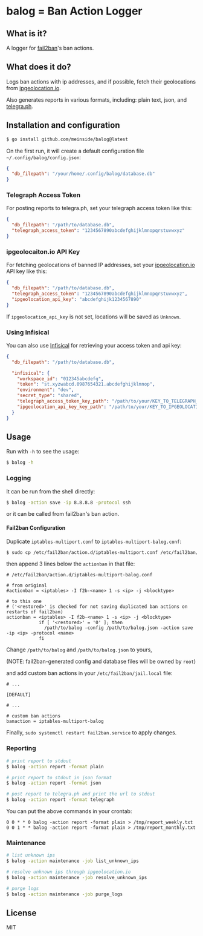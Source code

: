 # balog = Ban Action Logger

## What is it?

A logger for [fail2ban](https://www.fail2ban.org/wiki/index.php/Main_Page)'s ban actions.

## What does it do?

Logs ban actions with ip addresses, and if possible, fetch their geolocations from [ipgeolocation.io](https://ipgeolocation.io/).

Also generates reports in various formats, including: plain text, json, and [telegra.ph](https://telegra.ph/).

## Installation and configuration

```bash
$ go install github.com/meinside/balog@latest

```

On the first run, it will create a default configuration file `~/.config/balog/config.json`:

```json
{
  "db_filepath": "/your/home/.config/balog/database.db"
}
```

### Telegraph Access Token

For posting reports to telegra.ph, set your telegraph access token like this:

```json
{
  "db_filepath": "/path/to/database.db",
  "telegraph_access_token": "1234567890abcdefghijklmnopqrstuvwxyz"
}
```

### ipgeolocaiton.io API Key

For fetching geolocations of banned IP addresses, set your [ipgeolocation.io](https://ipgeolocation.io/) API key like this:

```json
{
  "db_filepath": "/path/to/database.db",
  "telegraph_access_token": "1234567890abcdefghijklmnopqrstuvwxyz",
  "ipgeolocation_api_key": "abcdefghijk1234567890"
}
```

If `ipgeolocation_api_key` is not set, locations will be saved as `Unknown`.

### Using Infisical

You can also use [Infisical](https://infisical.com/) for retrieving your access token and api key:

```json
{
  "db_filepath": "/path/to/database.db",

  "infisical": {
    "workspace_id": "012345abcdefg",
    "token": "st.xyzwabcd.0987654321.abcdefghijklmnop",
    "environment": "dev",
    "secret_type": "shared",
    "telegraph_access_token_key_path": "/path/to/your/KEY_TO_TELEGRAPH_ACCESS_TOKEN",
    "ipgeolocation_api_key_key_path": "/path/to/your/KEY_TO_IPGEOLOCATION_API_KEY"
  }
}
```

## Usage

Run with `-h` to see the usage:

```bash
$ balog -h
```

### Logging

It can be run from the shell directly:

```bash
$ balog -action save -ip 8.8.8.8 -protocol ssh
```

or it can be called from fail2ban's ban action.

#### Fail2ban Configuration

Duplicate `iptables-multiport.conf` to `iptables-multiport-balog.conf`:

```bash
$ sudo cp /etc/fail2ban/action.d/iptables-multiport.conf /etc/fail2ban/action.d/iptables-multiport-balog.conf
```

then append 3 lines below the `actionban` in that file:

```
# /etc/fail2ban/action.d/iptables-multiport-balog.conf

# from original
#actionban = <iptables> -I f2b-<name> 1 -s <ip> -j <blocktype>

# to this one
# ('<restored>' is checked for not saving duplicated ban actions on restarts of fail2ban)
actionban = <iptables> -I f2b-<name> 1 -s <ip> -j <blocktype>
            if [ '<restored>' = '0' ]; then
              /path/to/balog -config /path/to/balog.json -action save -ip <ip> -protocol <name>
            fi

```

Change `/path/to/balog` and `/path/to/balog.json` to yours,

(NOTE: fail2ban-generated config and database files will be owned by `root`)

and add custom ban actions in your `/etc/fail2ban/jail.local` file:

```
# ...

[DEFAULT]

# ...

# custom ban actions
banaction = iptables-multiport-balog

```

Finally, `sudo systemctl restart fail2ban.service` to apply changes.


### Reporting

```bash
# print report to stdout
$ balog -action report -format plain

# print report to stdout in json format
$ balog -action report -format json

# post report to telegra.ph and print the url to stdout
$ balog -action report -format telegraph
```

You can put the above commands in your crontab:

```crontab
0 0 * * 0 balog -action report -format plain > /tmp/report_weekly.txt
0 0 1 * * balog -action report -format plain > /tmp/report_monthly.txt
```

### Maintenance

```bash
# list unknown ips
$ balog -action maintenance -job list_unknown_ips

# resolve unknown ips through ipgeolocation.io
$ balog -action maintenance -job resolve_unknown_ips

# purge logs
$ balog -action maintenance -job purge_logs
```

## License

MIT

